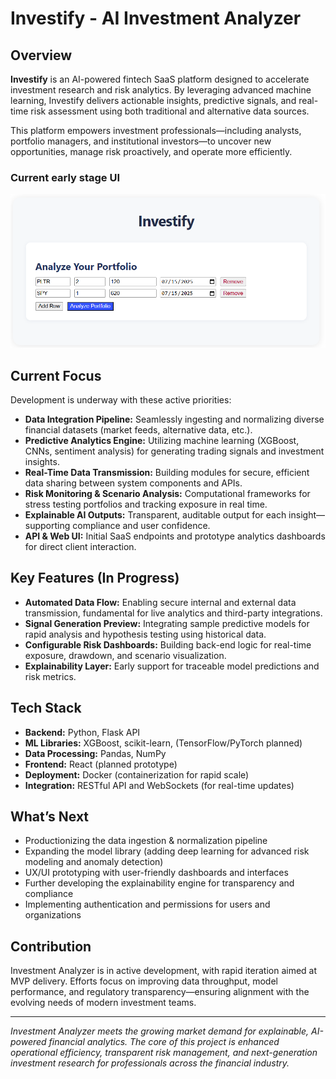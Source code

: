 # Investify - AI Investment Analyzer


## Overview

**Investify** is an AI-powered fintech SaaS platform designed to accelerate investment research and risk analytics. By leveraging advanced machine learning, Investify delivers actionable insights, predictive signals, and real-time risk assessment using both traditional and alternative data sources.

This platform empowers investment professionals—including analysts, portfolio managers, and institutional investors—to uncover new opportunities, manage risk proactively, and operate more efficiently.

### Current early stage UI
![Early stage UI](figures/early-stage-ui.png?raw=true "Title")

## Current Focus

Development is underway with these active priorities:

- **Data Integration Pipeline:** Seamlessly ingesting and normalizing diverse financial datasets (market feeds, alternative data, etc.).
- **Predictive Analytics Engine:** Utilizing machine learning (XGBoost, CNNs, sentiment analysis) for generating trading signals and investment insights.
- **Real-Time Data Transmission:** Building modules for secure, efficient data sharing between system components and APIs.
- **Risk Monitoring & Scenario Analysis:** Computational frameworks for stress testing portfolios and tracking exposure in real time.
- **Explainable AI Outputs:** Transparent, auditable output for each insight—supporting compliance and user confidence.
- **API & Web UI:** Initial SaaS endpoints and prototype analytics dashboards for direct client interaction.

## Key Features (In Progress)

- **Automated Data Flow:** Enabling secure internal and external data transmission, fundamental for live analytics and third-party integrations.
- **Signal Generation Preview:** Integrating sample predictive models for rapid analysis and hypothesis testing using historical data.
- **Configurable Risk Dashboards:** Building back-end logic for real-time exposure, drawdown, and scenario visualization.
- **Explainability Layer:** Early support for traceable model predictions and risk metrics.

## Tech Stack

- **Backend:** Python, Flask API
- **ML Libraries:** XGBoost, scikit-learn, (TensorFlow/PyTorch planned)
- **Data Processing:** Pandas, NumPy
- **Frontend:** React (planned prototype)
- **Deployment:** Docker (containerization for rapid scale)
- **Integration:** RESTful API and WebSockets (for real-time updates)

## What’s Next

- Productionizing the data ingestion & normalization pipeline
- Expanding the model library (adding deep learning for advanced risk modeling and anomaly detection)
- UX/UI prototyping with user-friendly dashboards and interfaces
- Further developing the explainability engine for transparency and compliance
- Implementing authentication and permissions for users and organizations

## Contribution

Investment Analyzer is in active development, with rapid iteration aimed at MVP delivery. Efforts focus on improving data throughput, model performance, and regulatory transparency—ensuring alignment with the evolving needs of modern investment teams.

---

*Investment Analyzer meets the growing market demand for explainable, AI-powered financial analytics. The core of this project is enhanced operational efficiency, transparent risk management, and next-generation investment research for professionals across the financial industry.*

